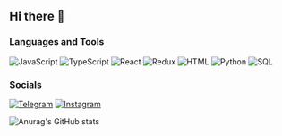 ## Hi there 👋

### Languages and Tools
![JavaScript](https://img.shields.io/badge/-JavaScript-090909?style=for-the-badge&logo=JavaScript&logoColor=E9D54D)
![TypeScript](https://img.shields.io/badge/-TypeScript-090909?style=for-the-badge&logo=TypeScript&logoColor=235a97)
![React](https://img.shields.io/badge/-React-090909?style=for-the-badge&logo=React&logoColor=235a97)
![Redux](https://img.shields.io/badge/-Redux-090909?style=for-the-badge&logo=Redux&logoColor=235a97)
![HTML](https://img.shields.io/badge/-HTML/CSS-090909?style=for-the-badge&logo=&logoColor=E9D54D)
![Python](https://img.shields.io/badge/-Python-090909?style=for-the-badge&logo=Python&logoColor=E9D54D)
![SQL](https://img.shields.io/badge/-SQL-090909?style=for-the-badge&logo=SQL&logoColor=E9D54D)

### Socials
[![Telegram](https://img.shields.io/badge/-Telegram-090909?style=for-the-badge&logo=telegram&logoColor=27A0D9)](https://t.me/mkurzov)
[![Instagram](https://img.shields.io/badge/-Instagram-090909?style=for-the-badge&logo=instagram&logoColor=B4068E)](https://www.instagram.com/mkurzov)

![Anurag's GitHub stats](https://github-readme-stats.vercel.app/api?username=kurzan&show_icons=true&theme=radical)
